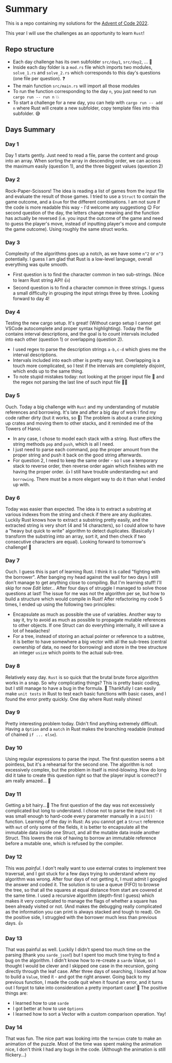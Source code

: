 # Summary
This is a repo containing my solutions for the [Advent of Code 2022](https://adventofcode.com/2022).

This year I will use the challenges as an opportunity to learn `Rust`!

## Repo structure
* Each day challenge has its own subfolder `src/day1`, `src/day2`, ... 📅
* Inside each day folder is a `mod.rs` file which imports two modules, `solve_1.rs` and `solve_2.rs` which corresponds to this day's questions (one file per question). ❓
* The main function `src/main.rs` will import all those modules
* To run the function corresponding to the day `n`, you just need to run `cargo run -- run n` 💥
* To start a challenge for a new day, you can help with `cargo run -- add n` where Rust will create a new subfolder, copy template files into this subfolder. 😅

## Days Summary

### Day 1
Day 1 starts gently. Just need to read a file, parse the content and group into an array.
When sorting the array in descending order, we can access the maximum easily (question 1), and the three biggest values (question 2)

### Day 2
Rock-Paper-Scissors!
The idea is reading a list of games from the input file and evaluate the result of those games.
I tried to use a `Struct` to contain the game outcome, and a `Enum` for the different combinations. I am not sure if the code is more readable this way - I'd welcome any suggestiong 😉
For second question of the day, the letters change meaning and the function has actually be reversed (i.e. you input the outcome of the game and need to guess the player's move, instead of inputting player's move and compute the game outcome). Using roughly the same struct works.

### Day 3
Complexity of the algorithms goes up a notch, as we have some `n^2` or `n^3` potentially.
I guess I am glad that Rust is a low-level language, overall everything was quite smooth.
* First question is to find the character common in two sub-strings. (Nice to learn Rust string API! 👍)
* Second question is to find a character common in three strings. I guess a small difficulty in grouping the input strings three by three.
Looking forward to day 4!

### Day 4
Testing the new cargo setup. It's great! (Without cargo setup I cannot get VSCode autocomplete and proper syntax highlighting).
Today the file contains interval descriptions, and the goal is to count intervals included into each other (question 1) or overlapping (question 2).
* I used regex to parse the description strings `a-b,c-d` which gives me the interval descriptions.
* Intervals included into each other is pretty easy test. Overlapping is a touch more complicated, so I test if the intervals are completely disjoint, which ends up to the same thing.
* To note stupid mistakes today: not looking at the proper input file 🤦 and the regex not parsing the last line of such input file 🤦🤦

### Day 5
Ouch. Today a big challenge with `Rust` and my understanding of mutable references and borrowing.
It's late and after a big day of work I find my code rather dirty (but it works, so 🤷)
The problem is about a crane picking up crates and moving them to other stacks, and it reminded me of the Towers of Hanoi.
* In any case, I chose to model each stack with a string. Rust offers the string methods `pop` and `push`, which is all I need.
* I just need to parse each command, pop the proper amount from the proper string and push it back on the good string afterwards.
* For question 2, I need to keep the same order - so I use a temporary stack to reverse order, then reverse order again which finishes with me having the proper order. 👍
I still have trouble understanding `mut` and `borrowing`. There must be a more elegant way to do it than what I ended up with.

### Day 6
Today was easier than expected. The idea is to extract a substring at various indexes from the string and check if there are any duplicates.
Luckily Rust knows how to extract a substring pretty easily, and the extracted string is very short (4 and 14 characters), so I could allow to have a "heavy but quick to write" algorithm to detect duplicates. (Basically I transform the substring into an array, sort it, and then check if two consecutive characters are equal).
Looking forward to tomorrow's challenge! 💪

### Day 7
Ouch. I guess this is part of learning Rust. I think it is called "fighting with the borrower". After banging my head against the wall for two days I still don't manage to get anything close to compiling. But I'm learning stuff!
I'll skip for now
_Edit later..._
After four days of struggle I managed to solve those questions at last!
The issue for me was not the algorithm per se, but how to build a structure which would compile in Rust!
After refactoring my code 5 times, I ended up using the following two principles:
* Encapsulate as much as possible the use of variables. Another way to say it, try to avoid as much as possible to propagate mutable references to other objects. If one Struct can do everything internally, it will save a lot of headaches!
* For a tree, instead of storing an actual pointer or reference to a subtree, it is better to have somewhere a big vector with all the sub-trees (central ownership of data, no need for borrowing) and store in the tree structure an integer `usize` which points to the actual sub-tree.

### Day 8
Relatively easy day. `Rust` is so quick that the brutal brute force algorithm works in a snap. So why complicating things? This is pretty basic coding, but I still manage to have a bug in the formula. 🤦 Thankfully I can easily make `unit tests` in Rust to test each basic functions with basic cases, and I found the error pretty quickly. One day where Rust really shines!

### Day 9
Pretty interesting problem today. Didn't find anything extremely difficult. Having a `Option` and a `match` in Rust makes the branching readable (instead of chained `if ... else`).

### Day 10
Using regular expressions to parse the input. The first question seems a bit pointless, but it's a rehearsal for the second one. The algorithm is not excessively complex, but the problem in itself is mind-blowing. How do long did it take to create this question right so that the player input is correct? I am really amazed... 🙇

### Day 11
Getting a bit hairy...🙈
The first question of the day was not excessively complicated but long to understand.
I chose not to parse the input text - it was small enough to hard-code every parameter manually in a `init()` function.
Learning of the day in Rust: As you cannot get a `Struct` reference with `mut` of only some of the fields, it is better to encapsulate all the immutable data inside one Struct, and all the mutable data inside another Struct. This lowers the risk of having to borrow an immutable reference before a mutable one, which is refused by the compiler.

### Day 12
This was *painful*.
I don't really want to use external crates to implement tree traversal, and I got stuck for a few days trying to understand where my algorithm was wrong.
After four days of not getting it, I must admit I googled the answer and coded it.
The solution is to use a queue (FIFO) to browse the tree, so that all the squares at equal distance from start are covered at the same time. I used a recursive algorithm (depth-first I guess) which makes it very complicated to manage the flags of whether a square has been already visited or not. (And makes the debugging really complicated as the information you can print is always stacked and tough to read).
On the positive side, I struggled with the borrower much less than previous days. 👍

### Day 13
That was painful as well.
Luckily I didn't spend too much time on the parsing (thank you `sarde_json`!) but I spent too much time trying to find a bug on the algorithm.
I didn't know how to re-create a `sarde` Value, so I thought I would be clever and I skipped one case in the recursion, going directly through the leaf case.
After three days of searching, I looked at how to build a `Value`, tried it - and got the right answer. Going back to my previous function, I made the code quit when it found an error, and it turns out I forgot to take into consideration a pretty important case! 🤦
The positive things are:
* I learned how to use `sarde`
* I got better at how to use `Options`
* I learned how to sort a Vector with a custom comparison operation. Yay!

### Day 14
That was fun.
The nice part was looking into the `termion` crate to make an animation of the puzzle.
Most of the time was spent making the animation nice, I don't think I had any bugs in the code. (Although the animation is still flickery...)


